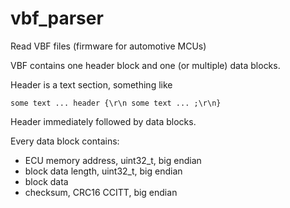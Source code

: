 # vbf_parser
Read VBF files (firmware for automotive MCUs)




VBF contains one header block and one (or multiple) data blocks.

Header is a text section, something like

```some text ... header {\r\n some text ... ;\r\n}```

Header immediately followed by data blocks.


Every data block contains:

* ECU memory address, uint32_t, big endian
* block data length, uint32_t, big endian
* block data
* checksum, CRC16 CCITT, big endian
